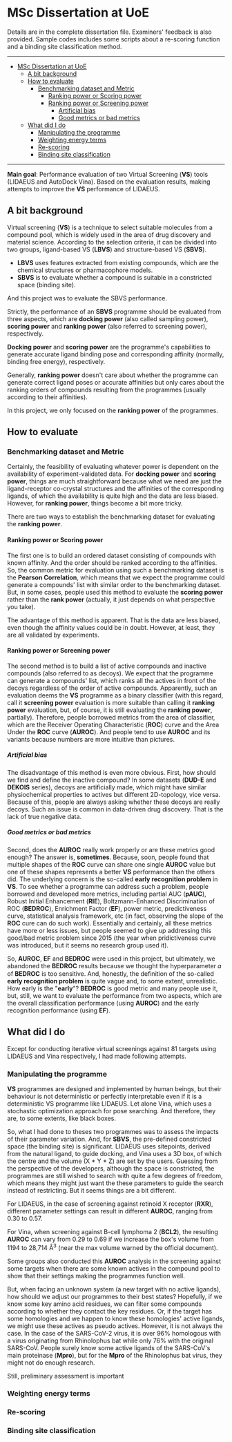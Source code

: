 # MSc Dissertation at UoE

Details are in the complete dissertation file. Examiners' feedback is also provided. Sample codes includes some scripts about a re-scoring function and a binding site classification method.
***
<!-- TOC depthFrom:1 depthTo:6 withLinks:1 updateOnSave:1 orderedList:0 -->

- [MSc Dissertation at UoE](#msc-dissertation-at-uoe)
	- [A bit background](#a-bit-background)
	- [How to evaluate](#how-to-evaluate)
		- [Benchmarking dataset and Metric](#benchmarking-dataset-and-metric)
			- [Ranking power or Scoring power](#ranking-power-or-scoring-power)
			- [Ranking power or Screening power](#ranking-power-or-screening-power)
				- [Artificial bias](#artificial-bias)
				- [Good metrics or bad metrics](#good-metrics-or-bad-metrics)
	- [What did I do](#what-did-i-do)
		- [Manipulating the programme](#manipulating-the-programme)
		- [Weighting energy terms](#weighting-energy-terms)
		- [Re-scoring](#re-scoring)
		- [Binding site classification](#binding-site-classification)

<!-- /TOC -->
***
**Main goal**: Performance evaluation of two Virtual Screening (**VS**) tools (LIDAEUS and AutoDock Vina). Based on the evaluation results, making attempts to improve the **VS** performance of LIDAEUS.

## A bit background

Virtual screening (**VS**) is a technique to select suitable molecules from a compound pool, which is widely used in the area of drug discovery and material science. According to the selection criteria, it can be divided into two groups, ligand-based VS (**LBVS**) and structure-based VS (**SBVS**).

- **LBVS** uses features extracted from existing compounds, which are the chemical structures or pharmacophore models.
- **SBVS** is to evaluate whether a compound is suitable in a constricted space (binding site).

And this project was to evaluate the SBVS performance.

Strictly, the performance of an **SBVS** programme should be evaluated from three aspects, which are **docking power** (also called sampling power), **scoring power** and **ranking power** (also referred to screening power), respectively.

**Docking power** and **scoring power** are the programme's capabilities to generate accurate ligand binding pose and corresponding affinity (normally, binding free energy), respectively.

Generally, **ranking power** doesn't care about whether the programme can generate correct ligand poses or accurate affinities but only cares about the ranking orders of compounds resulting from the programmes (usually according to their affinities).

In this project, we only focused on the **ranking power** of the programmes.

## How to evaluate

### Benchmarking dataset and Metric

Certainly, the feasibility of evaluating whatever power is dependent on the availability of experiment-validated data. For **docking power** and **scoring power**, things are much straightforward because what we need are just the ligand-receptor co-crystal structures and the affinities of the corresponding ligands, of which the availability is quite high and the data are less biased. However, for **ranking power**, things become a bit more tricky.

There are two ways to establish the benchmarking dataset for evaluating the **ranking power**.

#### Ranking power or Scoring power

The first one is to build an ordered dataset consisting of compounds with known affinity. And the order should be ranked according to the affinities. So, the common metric for evaluation using such a benchmarking dataset is the **Pearson Correlation**, which means that we expect the programme could generate a compounds' list with similar order to the benchmarking dataset. But, in some cases, people used this method to evaluate the **scoring power** rather than the **rank power** (actually, it just depends on what perspective you take).

The advantage of this method is apparent. That is the data are less biased, even though the affinity values could be in doubt. However, at least, they are all validated by experiments.

#### Ranking power or Screening power

The second method is to build a list of active compounds and inactive compounds (also referred to as decoys). We expect that the programme can generate a compounds' list, which ranks all the actives in front of the decoys regardless of the order of active compounds. Apparently, such an evaluation deems the **VS** programme as a binary classifier (with this regard, call it **screening power** evaluation is more suitable than calling it **ranking power** evaluation, but, of course, it is still evaluating the **ranking power**, partially). Therefore, people borrowed metrics from the area of classifier, which are the Receiver Operating Characteristic (**ROC**) curve and the Area Under the **ROC** curve (**AUROC**). And people tend to use **AUROC** and its variants because numbers are more intuitive than pictures.

##### Artificial bias

The disadvantage of this method is even more obvious. First, how should we find and define the inactive compound? In some datasets (**DUD-E** and **DEKOIS** series), decoys are artificially made, which might have similar physiochemical properties to actives but different 2D-topology, vice versa. Because of this, people are always asking whether these decoys are really decoys. Such an issue is common in data-driven drug discovery. That is the lack of true negative data.

##### Good metrics or bad metrics

Second, does the **AUROC** really work properly or are these metrics good enough? The answer is, **sometimes**. Because, soon, people found that multiple shapes of the **ROC** curve can share one single **AUROC** value but one of these shapes represents a better **VS** performance than the others did. The underlying concern is the so-called **early recognition problem** in **VS**. To see whether a programme can address such a problem, people borrowed and developed more metrics, including partial AUC (**pAUC**), Robust Initial Enhancement (**RIE**), Boltzmann-Enhanced Discrimination of ROC (**BEDROC**), Enrichment Factor (**EF**), power metric, predictiveness curve, statistical analysis framework, etc (in fact, observing the slope of the **ROC** cure can do such work). Essentially and certainly, all these metrics have more or less issues, but people seemed to give up addressing this good/bad metric problem since 2015 (the year when pridictiveness curve was introduced, but it seems no research group used it).

So, **AUROC**, **EF** and **BEDROC** were used in this project, but ultimately, we abandoned the **BEDROC** results because we thought the hyperparameter 𝛼 of **BEDROC** is too sensitive. And, honestly, the definition of the so-called **early recognition problem** is quite vague and, to some extent, unrealistic. How early is the "**early**"? **BEDROC** is good metric and many people use it, but, still, we want to evaluate the performance from two aspects, which are the overall classification performance (using **AUROC**) and the early recognition performance (using **EF**).

## What did I do
Except for conducting iterative virtual screenings against 81 targets using LIDAEUS and Vina respectively, I had made following attempts.

### Manipulating the programme

**VS** programmes are designed and implemented by human beings, but their behaviour is not deterministic or perfectly interpretable even if it is a deterministic VS programme like LIDAEUS. Let alone Vina, which uses a  stochastic optimization approach for pose searching. And therefore, they are, to some extents, like black boxes.

So, what I had done to theses two programmes was to assess the impacts of their parameter variation. And, for **SBVS**, the pre-defined constricted space (the binding site) is significant. LIDAEUS uses sitepoints, derived from the natural ligand, to guide docking, and Vina uses a 3D box, of which the centre and the volume (X * Y * Z) are set by the users. Guessing from the perspective of the developers, although the space is constricted, the programmes are still wished to search with quite a few degrees of freedom, which means they might just want the these parameters to guide the search instead of restricting. But it seems things are a bit different.

For LIDAEUS, in the case of screening against retinoid X receptor (**RXR**), different parameter settings can result in different **AUROC**, ranging from 0.30 to 0.57.

For Vina, when screening against B-cell lymphoma 2 (**BCL2**), the resulting **AUROC** can vary from 0.29 to 0.69 if we increase the box's volume from 1194 to 28,714 Å<sup>3</sup> (near the max volume warned by the official document).

Some groups also conducted this **AUROC** analysis in the screening against some targets when there are some known actives in the compound pool to show that their settings making the programmes function well.

But, when facing an unknown system (a new target with no active ligands), how should we adjust our programmes to their best states? Hopefully, if we know some key amino acid residues, we can filter some compounds according to whether they contact the key residues. Or, if the target has some homologies and we happen to know these homologies' active ligands, we might use these actives as pseudo actives. However, it is not always the case. In the case of the SARS-CoV-2 virus, it is over 96% homologous with a virus originating from Rhinolophus bat while only 76% with the original SARS-CoV. People surely know some active ligands of the SARS-CoV's main proteinase (**Mpro**), but for the **Mpro** of the Rhinolophus bat virus, they might not do enough research.

Still, preliminary assessment is important

### Weighting energy terms

### Re-scoring

### Binding site classification
